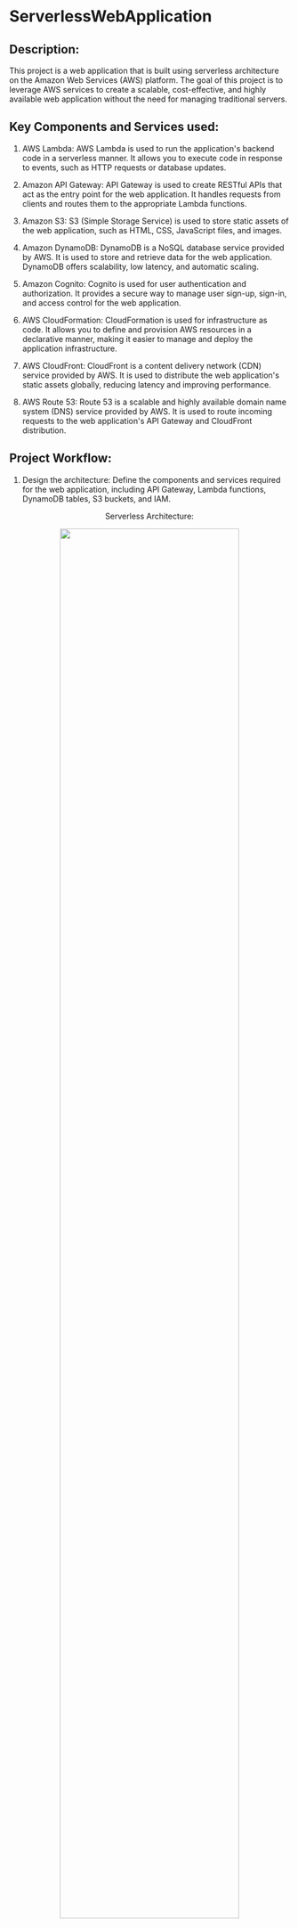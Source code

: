 # ServerlessWebApplication
<h2>Description:</h2>
This project is a web application that is built using serverless architecture on the Amazon Web Services (AWS) platform. The goal of this project is to leverage AWS services to create a scalable, cost-effective, and highly available web application without the need for managing traditional servers.
<h2> Key Components and Services used:</h2>

1. AWS Lambda: AWS Lambda is used to run the application's backend code in a serverless manner. It allows you to execute code in response to events, such as HTTP requests or database updates.

2. Amazon API Gateway: API Gateway is used to create RESTful APIs that act as the entry point for the web application. It handles requests from clients and routes them to the appropriate Lambda functions.

3. Amazon S3: S3 (Simple Storage Service) is used to store static assets of the web application, such as HTML, CSS, JavaScript files, and images.

4. Amazon DynamoDB: DynamoDB is a NoSQL database service provided by AWS. It is used to store and retrieve data for the web application. DynamoDB offers scalability, low latency, and automatic scaling.

5. Amazon Cognito: Cognito is used for user authentication and authorization. It provides a secure way to manage user sign-up, sign-in, and access control for the web application.

6. AWS CloudFormation: CloudFormation is used for infrastructure as code. It allows you to define and provision AWS resources in a declarative manner, making it easier to manage and deploy the application infrastructure.

7. AWS CloudFront: CloudFront is a content delivery network (CDN) service provided by AWS. It is used to distribute the web application's static assets globally, reducing latency and improving performance.

8. AWS Route 53: Route 53 is a scalable and highly available domain name system (DNS) service provided by AWS. It is used to route incoming requests to the web application's API Gateway and CloudFront distribution.
<h2>Project Workflow:</h2>

1. Design the architecture: Define the components and services required for the web application, including API Gateway, Lambda functions, DynamoDB tables, S3 buckets, and IAM.
<p align="center">
Serverless Architecture: <br/>
<p align="center">
<img src="https://imgur.com/Je2E7Ju.png" height="80%" width="80%">
<br />
<p align="center">
<img src="https://imgur.com/R4cMuGd.png" height="80%" width="80%">
<br />
<p align="center">
<img src="https://imgur.com/qebd2lc.png" height="80%" width="80%">
<br />

2. To host our Website, we will choose Amplify. With Amplify, we can build and host websites. For our purpose, since our website is very simple we will create an html file in a text editor on our local machine and just use Amplify to deploy and host that webpage. The code for this is given above in the INDEX.HTML ORIGINAL file. Just copy and Paste this code in your file. Once you have created this file, Zip it by just right clicking on the file and selecting compress. 
<p align="center">
<img src="https://imgur.com/aVIMe8P.png" height="80%" width="80%">
<br />
<p align="center">
<img src="https://imgur.com/He6z40O.png" height="80%" width="80%">
<br />

4. Develop Lambda functions: Write the backend code for the web application's functionality using programming languages supported by Lambda, such as Node.js, Python, or Java.

5. Create API Gateway: Configure API Gateway to define the RESTful APIs and integrate them with the appropriate Lambda functions.

6. Set up DynamoDB: Create the necessary DynamoDB tables to store and retrieve data for the web application.

7. Implement user authentication: Configure Cognito user pools to handle user sign-up, sign-in, and access control for the web application.

8. Store static assets: Upload the web application's static assets, such as HTML, CSS, JavaScript files, and images, to S3 buckets.

9. Configure CloudFront: Set up CloudFront to distribute the static assets globally and improve performance.

10. Deploy the application: Use CloudFormation to define the infrastructure as code and provision the required AWS resources.

11. Test and monitor: Test the web application's functionality and performance. Set up monitoring and logging using AWS CloudWatch to track and analyze application metrics.
<h2>Benefits of AWS WordPress Website:</h2>

1. Scalability: The serverless architecture allows the web application to scale automatically based on demand, ensuring optimal performance even during high traffic periods.

2. Cost-effectiveness: With serverless, you only pay for the actual usage of resources, eliminating the need for provisioning and managing servers, which can result in cost savings.

3. High availability: AWS services, such as Lambda and DynamoDB, are designed to be highly available and fault-tolerant, ensuring the web application remains accessible even in the event of failures.

4. Reduced operational overhead: Serverless architecture offloads the operational tasks, such as server management, to AWS, allowing developers to focus more on application development and business logic.
<br/>
